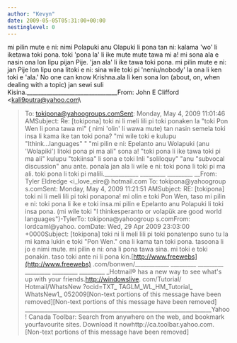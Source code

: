 ```yaml
---
author: "Kevyn"
date: 2009-05-05T05:31:00+00:00
nestinglevel: 0
---
```

mi pilin mute e ni: nimi Polapuki anu Olapuki li pona tan ni: kalama 'wo' li iketawa toki pona. toki 'pona la' li ike mute mute tawa mi a! mi sona ala e nasin ona lon lipu pijan Pije. 'jan ala' li ike tawa toki pona. mi pilin mute e ni: jan Pije lon lipu ona litoki e ni: sina wile toki pi 'neniu/nobody' la ona li ken toki e 'ala.' No one can know Krishna.ala li ken sona lon (about, on, when dealing with a topic) jan sewi suli Kisina.\_\_\_\_\_\_\_\_\_\_\_\_\_\_\_\_\_\_\_\_\_\_\_\_\_\_\_\_\_\_\_\_From: John E Clifford <[kali9putra@yahoo.com](mailto://kali9putra@yahoo.com)\
>To: [tokipona@yahoogroups.comSent](mailto://tokipona@yahoogroups.comSent): Monday, May 4, 2009 11:01:46 AMSubject: Re: \[tokipona\] toki ni li meli lili pi toki ponaken la "toki Pon Wen li pona tawa mi" ( nimi 'olin' li wawa mute) tan nasin semela toki insa li kama ike tan toki pona? "mi wile toki e kulupu "Ithink...languages" " "mi pilin e ni: Epelanto anu Wolapuki (anu 'Wolapiki') litoki pona pi ma ali" sona a! "toki pona li ike tawa toki pi ma ali" kulupu "tokiinsa" li sona e toki Inli "soliloquy" "anu "subvocal discussion" anu ante. ponala jan ala li wile e ni: toki pona li toki pi ma ali. toki pona li toki pi malili.\_\_\_\_\_\_\_\_\_\_\_\_ \_\_\_\_\_\_\_\_\_ \_\_\_\_\_\_\_\_\_ \_\_From: Tyler Eldredge <i\_love\_eire@ hotmail.com
>To: tokipona@yahoogroup s.comSent: Monday, May 4, 2009 11:21:51 AMSubject: RE: \[tokipona\] toki ni li meli lili pi toki ponapona! mi olin e toki Pon Wen, taso mi pilin e ni: toki pona li ike e toki insa.mi pilin e Epelanto anu Polapuki li toki insa pona. (mi wile toki "I thinkesperanto or volapük are good world languages")-TylerTo: tokipona@yahoogroup s.comFrom: lordcaml@yahoo. comDate: Wed, 29 Apr 2009 23:03:00 +0000Subject: \[tokipona\] toki ni li meli lili pi toki ponatenpo suno tu la mi kama lukin e toki "Pon Wen." ona li kama tan toki pona. tasoona li jo e nimi mute. mi pilin e ni: ona li pona tawa sina. mi toki e toki ponakin. taso toki ante ni li pona kin.[http://www.freewebs](http://www.freewebs) .com/bonwen/\_\_\_\_\_\_\_\_\_\_\_\_ \_\_\_\_\_\_\_\_\_ \_\_\_\_\_\_\_\_\_ \_\_\_\_\_\_\_\_\_ \_\_\_\_\_\_\_\_\_ \_\_\_\_\_\_\_\_\_ \_Hotmail® has a new way to see what's up with your friends.[http://windowslive](http://windowslive). com/Tutorial/ Hotmail/WhatsNew ?ocid=TXT\_ TAGLM\_WL\_HM\_Tutorial\_ WhatsNew1\_ 052009\[Non-text portions of this message have been removed\]\[Non-text portions of this message have been removed\] \_\_\_\_\_\_\_\_\_\_\_\_\_\_\_\_\_\_\_\_\_\_\_\_\_\_\_\_\_\_\_\_\_\_\_\_\_\_\_\_\_\_\_\_\_\_\_\_\_\_\_\_\_\_\_\_\_\_\_\_\_\_\_\_\_\_Yahoo! Canada Toolbar: Search from anywhere on the web, and bookmark yourfavourite sites. Download it nowhttp://ca.toolbar.yahoo.com.\[Non-text portions of this message have been removed\]